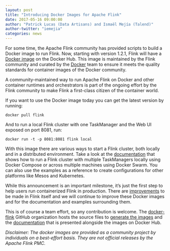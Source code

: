 ```yaml
---
layout: post
title: "Introducing Docker Images for Apache Flink"
date: 2017-05-16 09:00:00
author: "Patrick Lucas (Data Artisans) and Ismaël Mejía (Talend)"
author-twitter: "iemejia"
categories: news
---
```


For some time, the Apache Flink community has provided scripts to build a Docker image to run Flink. Now, starting with version 1.2.1, Flink will have a [Docker image](https://hub.docker.com/r/_/flink/) on the Docker Hub. This image is maintained by the Flink community and curated by the [Docker](https://github.com/docker-library/official-images) team to ensure it meets the quality standards for container images of the Docker community.

A community-maintained way to run Apache Flink on Docker and other container runtimes and orchestrators is part of the ongoing effort by the Flink community to make Flink a first-class citizen of the container world.

If you want to use the Docker image today you can get the latest version by running:

    docker pull flink

And to run a local Flink cluster with one TaskManager and the Web UI exposed on port 8081, run:

    docker run -t -p 8081:8081 flink local

With this image there are various ways to start a Flink cluster, both locally and in a distributed environment. Take a look at the [documentation](https://hub.docker.com/r/_/flink/) that shows how to run a Flink cluster with multiple TaskManagers locally using Docker Compose or across multiple machines using Docker Swarm. You can also use the examples as a reference to create configurations for other platforms like Mesos and Kubernetes.

While this announcement is an important milestone, it’s just the first step to help users run containerized Flink in production. There are [improvements](https://issues.apache.org/jira/issues/?jql=project%20%3D%20FLINK%20AND%20component%20%3D%20Docker%20AND%20resolution%20%3D%20Unresolved%20ORDER%20BY%20due%20ASC%2C%20priority%20DESC%2C%20created%20ASC) to be made in Flink itself and we will continue to improve these Docker images and for the documentation and examples surrounding them.

This is of course a team effort, so any contribution is welcome. The [docker-flink](https://github.com/docker-flink) GitHub organization hosts the source files to [generate the images](https://github.com/docker-flink/docker-flink) and the [documentation](https://github.com/docker-flink/docs/tree/master/flink) that is presented alongside the images on Docker Hub.

*Disclaimer: The docker images are provided as a community project by individuals on a best-effort basis. They are not official releases by the Apache Flink PMC.*